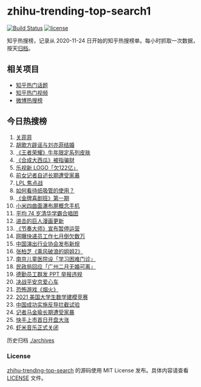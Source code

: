 # zhihu-trending-top-search1

[![Build Status](https://github.com/justjavac/zhihu-trending-top-search/workflows/ci/badge.svg?branch=main)](https://github.com/justjavac/zhihu-trending-top-search/actions)
[![license](https://img.shields.io/github/license/justjavac/zhihu-trending-top-search)](https://github.com/justjavac/zhihu-trending-top-search/blob/main/LICENSE)

知乎热搜榜，记录从 2020-11-24 日开始的知乎热搜榜单。每小时抓取一次数据，按天[归档](./archives)。

## 相关项目

- [知乎热门话题](https://github.com/justjavac/zhihu-trending-hot-questions)
- [知乎热门视频](https://github.com/justjavac/zhihu-trending-hot-video)
- [微博热搜榜](https://github.com/justjavac/weibo-trending-hot-search)

## 今日热搜榜

<!-- BEGIN -->
<!-- 最后更新时间 Sun Feb 07 2021 21:18:38 GMT+0800 (CST) -->
1. [关菲菲](https://www.zhihu.com/search?q=关菲菲)
1. [胡歌方辟谣与刘亦菲结婚](https://www.zhihu.com/search?q=胡歌刘亦菲)
1. [《王者荣耀》牛年限定系列皮肤](https://www.zhihu.com/search?q=王者荣耀)
1. [《合成大西瓜》被指骗财](https://www.zhihu.com/search?q=合成大西瓜)
1. [乐视新 LOGO「欠122亿」](https://www.zhihu.com/search?q=乐视)
1. [前女记者自述长期遭受家暴](https://www.zhihu.com/search?q=马金瑜家暴)
1. [LPL 焦点战 ](https://www.zhihu.com/search?q=fpx)
1. [如何看待纸吸管的使用？](https://www.zhihu.com/search?q=纸吸管)
1. [《金牌喜剧班》第一期](https://www.zhihu.com/search?q=金牌喜剧班)
1. [小米四曲面瀑布屏概念手机](https://www.zhihu.com/search?q=小米手机)
1. [平均 74 岁清华学霸合唱团](https://www.zhihu.com/search?q=清华合唱团唱少年)
1. [进击的巨人漫画更新](https://www.zhihu.com/search?q=进击的巨人漫画)
1. [《节奏大师》宣布暂停运营](https://www.zhihu.com/search?q=节奏大师)
1. [网曝快递员工作七月倒欠数万](https://www.zhihu.com/search?q=武汉快递员)
1. [中国演出行业协会发布新规](https://www.zhihu.com/search?q=劣迹艺人)
1. [张柏芝《乘风破浪的姐姐2》](https://www.zhihu.com/search?q=张柏芝乘风破浪的姐姐2)
1. [南京儿童医院设「学习困难门诊」](https://www.zhihu.com/search?q=学习困难门诊)
1. [民政局回应「广州二月无婚可离」](https://www.zhihu.com/search?q=预约离婚)
1. [德勤员工群发 PPT 举报违规](https://www.zhihu.com/search?q=德勤)
1. [决战平安京爱心车](https://www.zhihu.com/search?q=决战平安京)
1. [恐怖游戏《烟火》](https://www.zhihu.com/search?q=烟火)
1. [2021 美国大学生数学建模竞赛](https://www.zhihu.com/search?q=2021美赛)
1. [中国成功实施反导拦截试验](https://www.zhihu.com/search?q=陆基中段反导)
1. [记者马金瑜长期遭受家暴](https://www.zhihu.com/search?q=马金瑜家暴)
1. [快手上市首日开盘大涨](https://www.zhihu.com/search?q=快手上市)
1. [虾米音乐正式关闭](https://www.zhihu.com/search?q=虾米音乐)
<!-- END -->

历史归档 [./archives](./archives)

### License

[zhihu-trending-top-search](https://github.com/justjavac/zhihu-trending-top-search) 的源码使用 MIT License 发布。具体内容请查看 [LICENSE](./LICENSE) 文件。

